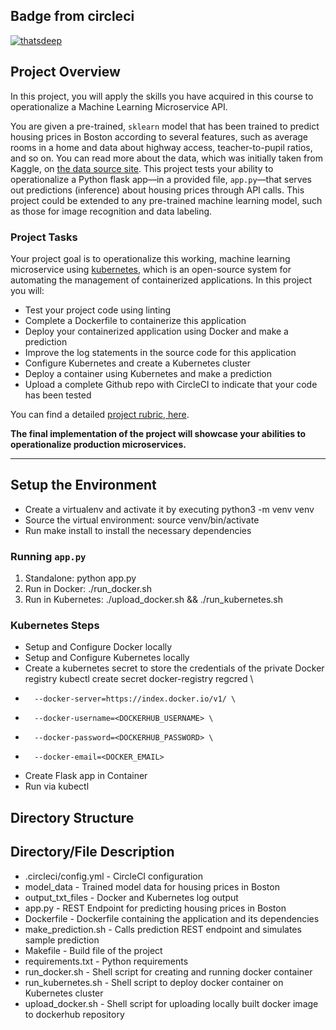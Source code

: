 ## Badge from circleci

[![thatsdeep](https://circleci.com/gh/thatsdeep/DevOps_Microservices.svg?style=svg)](https://circleci.com/gh/thatsdeep/DevOps_Microservices)

## Project Overview

In this project, you will apply the skills you have acquired in this course to operationalize a Machine Learning Microservice API. 

You are given a pre-trained, `sklearn` model that has been trained to predict housing prices in Boston according to several features, such as average rooms in a home and data about highway access, teacher-to-pupil ratios, and so on. You can read more about the data, which was initially taken from Kaggle, on [the data source site](https://www.kaggle.com/c/boston-housing). This project tests your ability to operationalize a Python flask app—in a provided file, `app.py`—that serves out predictions (inference) about housing prices through API calls. This project could be extended to any pre-trained machine learning model, such as those for image recognition and data labeling.

### Project Tasks

Your project goal is to operationalize this working, machine learning microservice using [kubernetes](https://kubernetes.io/), which is an open-source system for automating the management of containerized applications. In this project you will:
* Test your project code using linting
* Complete a Dockerfile to containerize this application
* Deploy your containerized application using Docker and make a prediction
* Improve the log statements in the source code for this application
* Configure Kubernetes and create a Kubernetes cluster
* Deploy a container using Kubernetes and make a prediction
* Upload a complete Github repo with CircleCI to indicate that your code has been tested

You can find a detailed [project rubric, here](https://review.udacity.com/#!/rubrics/2576/view).

**The final implementation of the project will showcase your abilities to operationalize production microservices.**

---

## Setup the Environment

* Create a virtualenv and activate it by executing python3 -m venv venv
* Source the virtual environment: source venv/bin/activate
* Run make install to install the necessary dependencies

### Running `app.py`

1. Standalone: python app.py
2. Run in Docker: ./run_docker.sh
3. Run in Kubernetes: ./upload_docker.sh && ./run_kubernetes.sh

### Kubernetes Steps

* Setup and Configure Docker locally
* Setup and Configure Kubernetes locally
* Create a kubernetes secret to store the credentials of the private Docker registry   kubectl create secret docker-registry regcred \
*       --docker-server=https://index.docker.io/v1/ \
*       --docker-username=<DOCKERHUB_USERNAME> \
*       --docker-password=<DOCKERHUB_PASSWORD> \
*       --docker-email=<DOCKER_EMAIL>
* Create Flask app in Container
* Run via kubectl

## Directory Structure

## Directory/File	    Description

* .circleci/config.yml	- CircleCI configuration
* model_data	          - Trained model data for housing prices in Boston
* output_txt_files	    - Docker and Kubernetes log output
* app.py	              - REST Endpoint for predicting housing prices in Boston
* Dockerfile	          - Dockerfile containing the application and its dependencies
* make_prediction.sh	  - Calls prediction REST endpoint and simulates sample prediction
* Makefile	            - Build file of the project
* requirements.txt	    - Python requirements
* run_docker.sh	        - Shell script for creating and running docker container
* run_kubernetes.sh	    - Shell script to deploy docker container on Kubernetes cluster
* upload_docker.sh	    - Shell script for uploading locally built docker image to dockerhub repository
